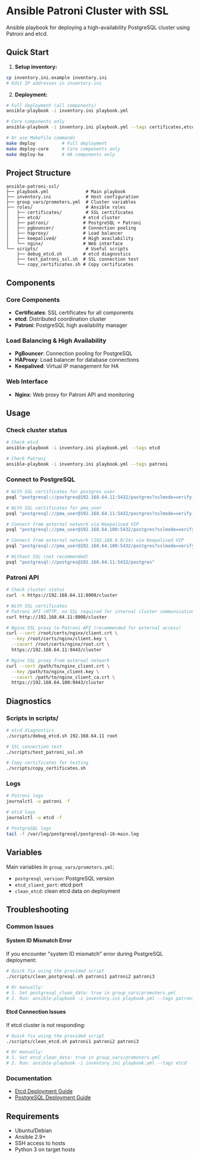 # Ansible Patroni Cluster with SSL

Ansible playbook for deploying a high-availability PostgreSQL cluster using Patroni and etcd.

## Quick Start

1. **Setup inventory:**
```bash
cp inventory.ini.example inventory.ini
# Edit IP addresses in inventory.ini
```

2. **Deployment:**
```bash
# Full deployment (all components)
ansible-playbook -i inventory.ini playbook.yml

# Core components only
ansible-playbook -i inventory.ini playbook.yml --tags certificates,etcd,patroni

# Or use Makefile commands
make deploy          # Full deployment
make deploy-core     # Core components only
make deploy-ha       # HA components only
```

## Project Structure

```
ansible-patroni-ssl/
├── playbook.yml              # Main playbook
├── inventory.ini             # Host configuration
├── group_vars/promoters.yml  # Cluster variables
├── roles/                    # Ansible roles
│   ├── certificates/         # SSL certificates
│   ├── etcd/                # etcd cluster
│   ├── patroni/             # PostgreSQL + Patroni
│   ├── pgbouncer/           # Connection pooling
│   ├── haproxy/             # Load balancer
│   ├── keepalived/          # High availability
│   └── nginx/               # Web interface
└── scripts/                  # Useful scripts
    ├── debug_etcd.sh        # etcd diagnostics
    ├── test_patroni_ssl.sh  # SSL connection test
    └── copy_certificates.sh # Copy certificates
```

## Components

### Core Components
- **Certificates**: SSL certificates for all components
- **etcd**: Distributed coordination cluster
- **Patroni**: PostgreSQL high availability manager

### Load Balancing & High Availability
- **PgBouncer**: Connection pooling for PostgreSQL
- **HAProxy**: Load balancer for database connections
- **Keepalived**: Virtual IP management for HA

### Web Interface
- **Nginx**: Web proxy for Patroni API and monitoring

## Usage

### Check cluster status
```bash
# Check etcd
ansible-playbook -i inventory.ini playbook.yml --tags etcd

# Check Patroni
ansible-playbook -i inventory.ini playbook.yml --tags patroni
```

### Connect to PostgreSQL
```bash
# With SSL certificates for postgres user
psql "postgresql://postgres@192.168.64.11:5432/postgres?sslmode=verify-full&sslcert=/home/postgres/certs/client.crt&sslkey=/home/postgres/certs/client.key&sslrootcert=/etc/postgresql/certs/root.crt"

# With SSL certificates for pma_user
psql "postgresql://pma_user@192.168.64.11:5432/postgres?sslmode=verify-full&sslcert=/home/postgres/certs/pma_user.crt&sslkey=/home/postgres/certs/pma_user.key&sslrootcert=/etc/postgresql/certs/root.crt"

# Connect from external network via Keepalived VIP
psql "postgresql://pma_user@192.168.64.100:5432/postgres?sslmode=verify-full&sslcert=/home/postgres/certs/pma_user.crt&sslkey=/home/postgres/certs/pma_user.key&sslrootcert=/etc/postgresql/certs/root.crt"

# Connect from external network (192.168.0.0/24) via Keepalived VIP
psql "postgresql://pma_user@192.168.64.100:5432/postgres?sslmode=verify-full&sslcert=/home/postgres/certs/pma_user.crt&sslkey=/home/postgres/certs/pma_user.key&sslrootcert=/etc/postgresql/certs/root.crt"

# Without SSL (not recommended)
psql "postgresql://postgres@192.168.64.11:5432/postgres"
```

### Patroni API
```bash
# Check cluster status
curl -k https://192.168.64.11:8008/cluster

# With SSL certificates
# Patroni API (HTTP, no SSL required for internal cluster communication)
curl http://192.168.64.11:8008/cluster

# Nginx SSL proxy to Patroni API (recommended for external access)
curl --cert /root/certs/nginx/client.crt \
  --key /root/certs/nginx/client.key \
  --cacert /root/certs/nginx/root.crt \
  https://192.168.64.11:9443/cluster

# Nginx SSL proxy from external network
curl --cert /path/to/nginx_client.crt \
  --key /path/to/nginx_client.key \
  --cacert /path/to/nginx_client_ca.crt \
  https://192.168.64.100:9443/cluster
```

## Diagnostics

### Scripts in scripts/
```bash
# etcd diagnostics
./scripts/debug_etcd.sh 192.168.64.11 root

# SSL connection test
./scripts/test_patroni_ssl.sh

# Copy certificates for testing
./scripts/copy_certificates.sh
```

### Logs
```bash
# Patroni logs
journalctl -u patroni -f

# etcd logs
journalctl -u etcd -f

# PostgreSQL logs
tail -f /var/log/postgresql/postgresql-16-main.log
```

## Variables

Main variables in `group_vars/promoters.yml`:
- `postgresql_version`: PostgreSQL version
- `etcd_client_port`: etcd port
- `clean_etcd`: clean etcd data on deployment

## Troubleshooting

### Common Issues

#### System ID Mismatch Error
If you encounter "system ID mismatch" error during PostgreSQL deployment:

```bash
# Quick fix using the provided script
./scripts/clean_postgresql.sh patroni1 patroni2 patroni3

# Or manually:
# 1. Set postgresql_clean_data: true in group_vars/promoters.yml
# 2. Run: ansible-playbook -i inventory.ini playbook.yml --tags patroni
```

#### Etcd Connection Issues
If etcd cluster is not responding:

```bash
# Quick fix using the provided script
./scripts/clean_etcd.sh patroni1 patroni2 patroni3

# Or manually:
# 1. Set etcd_clean_data: true in group_vars/promoters.yml
# 2. Run: ansible-playbook -i inventory.ini playbook.yml --tags etcd
```

### Documentation

- [Etcd Deployment Guide](ETCD_DEPLOYMENT.md)
- [PostgreSQL Deployment Guide](POSTGRESQL_DEPLOYMENT.md)

## Requirements

- Ubuntu/Debian
- Ansible 2.9+
- SSH access to hosts
- Python 3 on target hosts
